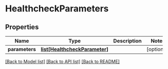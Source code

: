 # HealthcheckParameters

## Properties
Name | Type | Description | Notes
------------ | ------------- | ------------- | -------------
**parameters** | [**list[HealthcheckParameter]**](HealthcheckParameter.md) |  | [optional] 

[[Back to Model list]](../README.md#documentation-for-models) [[Back to API list]](../README.md#documentation-for-api-endpoints) [[Back to README]](../README.md)


